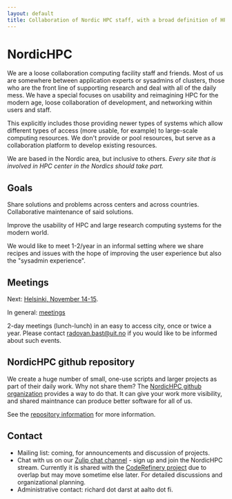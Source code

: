 ```yaml
---
layout: default
title: Collaboration of Nordic HPC staff, with a broad definition of HPC.
---
```


# NordicHPC

We are a loose collaboration computing facility staff and
friends. Most of us are somewhere between application experts or
sysadmins of clusters, those who are the front line of supporting
research and deal with all of the daily mess. We have a special
focuses on usability and reimagining HPC for the modern age, loose
collaboration of development, and networking within users and staff.

This explicitly includes those providing newer types of systems which
allow different types of access (more usable, for example) to
large-scale computing resources.  We don't provide or pool resources,
but serve as a collaboration platform to develop existing
resources.

We are based in the Nordic area, but inclusive to others.  *Every site
that is involved in HPC center in the Nordics should take part.*


## Goals

Share solutions and problems across centers and across countries.
Collaborative maintenance of said solutions.

Improve the usability of HPC and large research computing systems for
the modern world.

We would like to meet 1-2/year in an informal setting where we share recipes
and issues with the hope of improving the user experience but also the
"sysadmin experience".


## Meetings

Next: [Helsinki, November 14-15](2019-11-14-helsinki).

In general: [meetings](meetings.html)

2-day meetings (lunch-lunch) in an easy to access city, once or twice
a year.  Please contact radovan.bast@uit.no if you would like to be
informed about such events.


## NordicHPC github repository

We create a huge number of small, one-use scripts and larger
projects as part of their daily work.  Why not share them?  The
[NordicHPC github organization](https://github.com/NordicHPC) provides
a way to do that.  It can give your work more visibility, and shared
maintnance can produce better software for all of us.

See the [repository information](repo.html) for more information.


## Contact

* Mailing list: coming, for announcements and discussion of projects.
* Chat with us on our [Zulip chat
  channel](https://coderefinery.zulipchat.com/) - sign up and join the
  NordicHPC stream.  Currently it is shared with the [CodeRefinery
  project](https://coderefinery.org) due to overlap but may move
  sometime else later.  For detailed discussions and organizational
  planning.
* Administrative contact: richard dot darst at aalto dot fi.